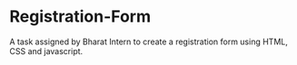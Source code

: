 # Registration-Form
A task assigned by Bharat Intern to create a registration form using HTML, CSS and javascript.
